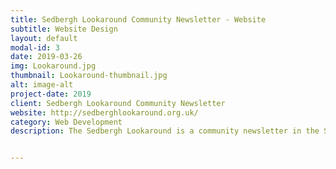 ```yaml
---
title: Sedbergh Lookaround Community Newsletter - Website
subtitle: Website Design
layout: default
modal-id: 3
date: 2019-03-26
img: Lookaround.jpg
thumbnail: Lookaround-thumbnail.jpg
alt: image-alt
project-date: 2019
client: Sedbergh Lookaround Community Newsletter
website: http://sedberghlookaround.org.uk/
category: Web Development
description: The Sedbergh Lookaround is a community newsletter in the Sedbergh area, run for the community good.  It is primarily distributed in print but various information and the back catalogue are available online.  I modernised an existing site and provided a content management system so the editors can add new editions to the back catalogue.


---
```

